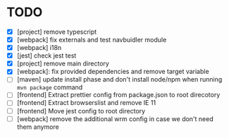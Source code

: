 # TODO

 - [x] [project] remove typescript
 - [x] [webpack] fix externals and test navbuidler module
 - [x] [webpack] i18n
 - [x] [jest] check jest test
 - [x] [project] remove main directory
 - [x] [webpack]: fix provided dependencies and remove target variable
 - [ ] [maven] update install phase and don't install node/npm when running `mvn package` command 
 - [ ] [frontend] Extract prettier config from package.json to root direcotory
 - [ ] [frontend] Extract browserslist and remove IE 11
 - [ ] [frontend] Move jest config to root directory
 - [ ] [webpack] remove the additional wrm config in case we don't need them anymore
